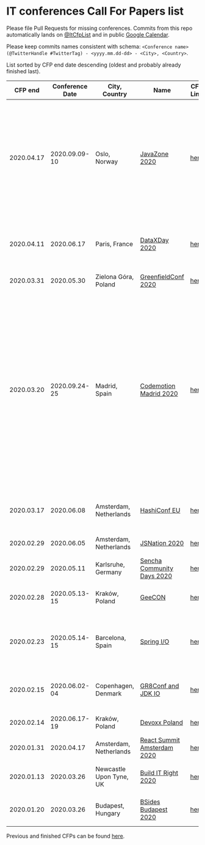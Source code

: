 # IT conferences Call For Papers list

Please file Pull Requests for missing conferences. Commits from this repo automatically lands on [@ItCfpList](https://twitter.com/ItCfpList) and in public [Google Calendar](https://calendar.google.com/calendar?cid=c29mdHdhcmVtaWxsLnBsX3Y4azM0anZoc25jdm5mNjdhdmFyajI4Z3Q4QGdyb3VwLmNhbGVuZGFyLmdvb2dsZS5jb20).

Please keep commits names consistent with schema: `<Conference name> (@TwitterHandle #TwitterTag) - <yyyy.mm.dd-dd> - <City>, <Country>`.

List sorted by CFP end date descending (oldest and probably already finished last).

| CFP end | Conference Date | City, Country | Name | CFP Link | Keywords |
|---------|-----------------|---------------|------|----------|----------|
| 2020.04.17 | 2020.09.09-10 | Oslo, Norway | [JavaZone 2020](https://2020.javazone.no/) | [here](https://2020.javazone.no/speakers) | Java, JVM, Languages, Software Architecture, Frontend, Web, DevOps, AI/Machine Learning, Data Engineering, Cloud, Cloud-native, Kubernetes, Microservices, Security, Agile, Digitalisation |
| 2020.04.11 | 2020.06.17 | Paris, France | [DataXDay 2020](https://dataxday.fr/) | [here](https://conference-hall.io/organizer/event/WJyJvxIZ7i0eQjruPKpv) | Data Engineering, ML, AI, Data Architecture, Data Security, Craftsmanship, Streaming Data |
| 2020.03.31 | 2020.05.30 | Zielona Góra, Poland | [GreenfieldConf 2020](https://GreenfieldConf.pl/) | [here](https://GreenfieldConf.pl/cfp.html) | Craftsmanship, Versatile |
| 2020.03.20 | 2020.09.24-25 | Madrid, Spain | [Codemotion Madrid 2020](https://extra.codemotion.com/ma20ce-callforpapers/) | [here](https://speaker.codemotionworld.com/c4p.php) | JavaScript, Frontend,Design UX/UI, Languages, Game Dev, Mobile, Software Architectures, Java, DevOps, Cloud, Kubernetes, Microservices, Cybersecurity, Rust, Quantum, Blockchain, Voice & Digital Assistants, AI/Machine Learning, IoT, AR/XR/MR, Diversity & Inclusion, Inspirational, IT Careers, Agile, Ethics,  Green Tech |
| 2020.03.17 | 2020.06.08 | Amsterdam, Netherlands | [HashiConf EU](https://hashiconf.com/eu/) | [here](https://sessionize.com/hashiconf-eu-2020/) | Infrastructure-as-Code, Cloud Operating Model, Cloud-native |
| 2020.02.29 | 2020.06.05 | Amsterdam, Netherlands | [JSNation 2020](https://jsnation.com) | [here](https://forms.gle/2m28pfb9ZpPFAShR7) | JavaScript, TypeScript, Front-end 
| 2020.02.29 | 2020.05.11 | Karlsruhe, Germany | [Sencha Community Days 2020](https://sencha-community-days.de) | [here](https://sencha-community-days.de/cfp) | ExtJS, Sencha, JavaScript, Web |
| 2020.02.28 | 2020.05.13-15 | Kraków, Poland | [GeeCON](https://2020.geecon.org/) | [here](https://2020.geecon.org/cfp/) | Java, JVM, architecture, craftsmanship, mobile |
| 2020.02.23 | 2020.05.14-15 | Barcelona, Spain | [Spring I/O](https://2020.springio.net) | [here](https://www.papercall.io/springio20) | Spring Framework, Spring Boot, JVM, Cloud, Microservices, Web, Reactive, Kotlin... |
| 2020.02.15 | 2020.06.02-04 | Copenhagen, Denmark | [GR8Conf and JDK IO](https://gr8conf.eu/) | [here](https://cfp.gr8conf.org/) | Java & Groovy, Microservices, Web, Big Data, Architecture, Cloud, ... |
| 2020.02.14 | 2020.06.17-19 | Kraków, Poland | [Devoxx Poland](http://devoxx.pl/) | [here](https://devoxxpl20.cfp.dev/) | Java, Web, Big Data, Architecture, ... |
| 2020.01.31 | 2020.04.17 | Amsterdam, Netherlands | [React Summit Amsterdam 2020](https://reactsummit.com) | [here](https://docs.google.com/forms/d/e/1FAIpQLSf1gJZym7y79DcqFyG6sZ6-uoxDBnczD0pI7JGcXySwVZ6MfQ/viewform) | React, React Native, GraphQL |
| 2020.01.13 | 2020.03.26 | Newcastle Upon Tyne, UK | [Build IT Right 2020](https://bitrconf.org/) | [here](https://www.cognitoforms.com/BeaconHouseEvents/BuildITRight2020CallForPapers) | Software Development, Architecture, Agile |
| 2020.01.20 | 2020.03.26 | Budapest, Hungary | [BSides Budapest 2020](https://2020.bsidesbud.com/) | [here](https://forms.gle/rUBbYDCgdGKExxYW9) | Computer Security, Cyber Security, Hacking, IoT |

Previous and finished CFPs can be found [here](FINISHED.md).
